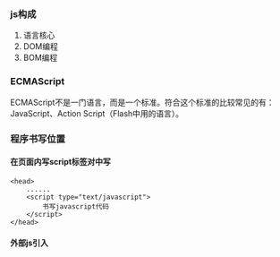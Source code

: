 ### js构成
1. 语言核心
2. DOM编程
3. BOM编程

### ECMAScript
ECMAScript不是一门语言，而是一个标准。符合这个标准的比较常见的有：JavaScript、Action Script（Flash中用的语言）。

### 程序书写位置
#### 在页面内写script标签对中写
```
<head>
    ......
    <script type="text/javascript">
        书写javascript代码
    </script>
</head>
```

#### 外部js引入
